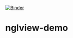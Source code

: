 [![Binder](https://mybinder.org/badge_logo.svg)](https://mybinder.org/v2/gh/ENCCS/nglview-demo/HEAD)

# nglview-demo
